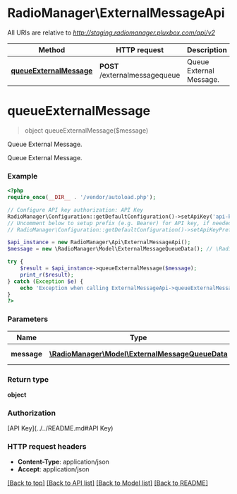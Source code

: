 # RadioManager\ExternalMessageApi

All URIs are relative to *http://staging.radiomanager.pluxbox.com/api/v2*

Method | HTTP request | Description
------------- | ------------- | -------------
[**queueExternalMessage**](ExternalMessageApi.md#queueExternalMessage) | **POST** /externalmessagequeue | Queue External Message.


# **queueExternalMessage**
> object queueExternalMessage($message)

Queue External Message.

Queue External Message.

### Example
```php
<?php
require_once(__DIR__ . '/vendor/autoload.php');

// Configure API key authorization: API Key
RadioManager\Configuration::getDefaultConfiguration()->setApiKey('api-key', 'YOUR_API_KEY');
// Uncomment below to setup prefix (e.g. Bearer) for API key, if needed
// RadioManager\Configuration::getDefaultConfiguration()->setApiKeyPrefix('api-key', 'Bearer');

$api_instance = new RadioManager\Api\ExternalMessageApi();
$message = new \RadioManager\Model\ExternalMessageQueueData(); // \RadioManager\Model\ExternalMessageQueueData | Data **(Required)**

try {
    $result = $api_instance->queueExternalMessage($message);
    print_r($result);
} catch (Exception $e) {
    echo 'Exception when calling ExternalMessageApi->queueExternalMessage: ', $e->getMessage(), PHP_EOL;
}
?>
```

### Parameters

Name | Type | Description  | Notes
------------- | ------------- | ------------- | -------------
 **message** | [**\RadioManager\Model\ExternalMessageQueueData**](../Model/ExternalMessageQueueData.md)| Data **(Required)** |

### Return type

**object**

### Authorization

[API Key](../../README.md#API Key)

### HTTP request headers

 - **Content-Type**: application/json
 - **Accept**: application/json

[[Back to top]](#) [[Back to API list]](../../README.md#documentation-for-api-endpoints) [[Back to Model list]](../../README.md#documentation-for-models) [[Back to README]](../../README.md)

